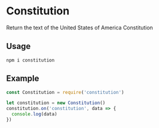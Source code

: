 # Constitution
Return the text of the United States of America Constitution

## Usage
`npm i constitution`

## Example
```js
const Constitution = require('constitution')

let constitution = new Constitution()
constitution.on('constitution', data => {
  console.log(data)
})
```
